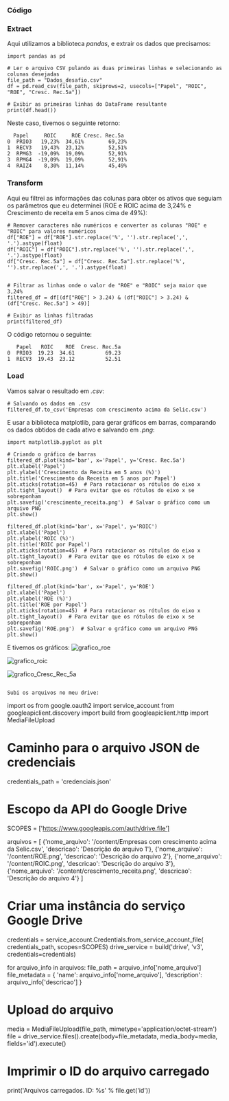 
### **Código**
### Extract

Aqui utilizamos a biblioteca *pandas*, e extrair os dados que precisamos:

```
import pandas as pd

# Ler o arquivo CSV pulando as duas primeiras linhas e selecionando as colunas desejadas
file_path = "Dados_desafio.csv"
df = pd.read_csv(file_path, skiprows=2, usecols=["Papel", "ROIC", "ROE", "Cresc. Rec.5a"])

# Exibir as primeiras linhas do DataFrame resultante
print(df.head())
```
Neste caso, tivemos o seguinte retorno:
```
  Papel     ROIC     ROE Cresc. Rec.5a
0  PRIO3   19,23%  34,61%        69,23%
1  RECV3   19,43%  23,12%        52,51%
2  RPMG3  -19,09%  19,09%        52,91%
3  RPMG4  -19,09%  19,09%        52,91%
4  RAIZ4    8,30%  11,14%        45,49%
```

### Transform
Aqui eu filtrei as informações das colunas para obter os ativos que seguiam os parâmetros que eu determinei (ROE e ROIC acima de 3,24% e Crescimento de receita em 5 anos cima de 49%):

```
# Remover caracteres não numéricos e converter as colunas "ROE" e "ROIC" para valores numéricos
df["ROE"] = df["ROE"].str.replace('%', '').str.replace(',', '.').astype(float)
df["ROIC"] = df["ROIC"].str.replace('%', '').str.replace(',', '.').astype(float)
df["Cresc. Rec.5a"] = df["Cresc. Rec.5a"].str.replace('%', '').str.replace(',', '.').astype(float)


# Filtrar as linhas onde o valor de "ROE" e "ROIC" seja maior que 3,24%
filtered_df = df[(df["ROE"] > 3.24) & (df["ROIC"] > 3.24) & (df["Cresc. Rec.5a"] > 49)]

# Exibir as linhas filtradas
print(filtered_df)
```
O código retornou o seguinte:
```
   Papel   ROIC    ROE  Cresc. Rec.5a
0  PRIO3  19.23  34.61          69.23
1  RECV3  19.43  23.12          52.51
```
### Load

Vamos salvar o resultado em *.csv*:
```
# Salvando os dados em .csv
filtered_df.to_csv('Empresas com crescimento acima da Selic.csv')
```
E usar a biblioteca matplotlib, para gerar gráficos em barras, comparando os dados obtidos de cada ativo e salvando em *.png*:
```
import matplotlib.pyplot as plt

# Criando o gráfico de barras
filtered_df.plot(kind='bar', x='Papel', y='Cresc. Rec.5a')
plt.xlabel('Papel')
plt.ylabel('Crescimento da Receita em 5 anos (%)')
plt.title('Crescimento da Receita em 5 anos por Papel')
plt.xticks(rotation=45)  # Para rotacionar os rótulos do eixo x
plt.tight_layout()  # Para evitar que os rótulos do eixo x se sobreponham
plt.savefig('crescimento_receita.png')  # Salvar o gráfico como um arquivo PNG
plt.show()

filtered_df.plot(kind='bar', x='Papel', y='ROIC')
plt.xlabel('Papel')
plt.ylabel('ROIC (%)')
plt.title('ROIC por Papel')
plt.xticks(rotation=45)  # Para rotacionar os rótulos do eixo x
plt.tight_layout()  # Para evitar que os rótulos do eixo x se sobreponham
plt.savefig('ROIC.png')  # Salvar o gráfico como um arquivo PNG
plt.show()

filtered_df.plot(kind='bar', x='Papel', y='ROE')
plt.xlabel('Papel')
plt.ylabel('ROE (%)')
plt.title('ROE por Papel')
plt.xticks(rotation=45)  # Para rotacionar os rótulos do eixo x
plt.tight_layout()  # Para evitar que os rótulos do eixo x se sobreponham
plt.savefig('ROE.png')  # Salvar o gráfico como um arquivo PNG
plt.show()
```
E tivemos os gráficos:
![grafico_roe]("C:\Users\Pichau\Desktop\Ciencia_de_dados\Pipeline\ROE.png")

![grafico_roic]()

![grafico_Cresc_Rec_5a]()
```

Subi os arquivos no meu drive:

```
import os
from google.oauth2 import service_account
from googleapiclient.discovery import build
from googleapiclient.http import MediaFileUpload

# Caminho para o arquivo JSON de credenciais
credentials_path = 'credenciais.json'

# Escopo da API do Google Drive
SCOPES = ['https://www.googleapis.com/auth/drive.file']

arquivos = [
    {'nome_arquivo': '/content/Empresas com crescimento acima da Selic.csv', 'descricao': 'Descrição do arquivo 1'},
    {'nome_arquivo': '/content/ROE.png', 'descricao': 'Descrição do arquivo 2'},
    {'nome_arquivo': '/content/ROIC.png', 'descricao': 'Descrição do arquivo 3'},
    {'nome_arquivo': '/content/crescimento_receita.png', 'descricao': 'Descrição do arquivo 4'}
]

# Criar uma instância do serviço Google Drive
credentials = service_account.Credentials.from_service_account_file(
    credentials_path, scopes=SCOPES)
drive_service = build('drive', 'v3', credentials=credentials)

for arquivo_info in arquivos:
    file_path = arquivo_info['nome_arquivo']
    file_metadata = {
        'name': arquivo_info['nome_arquivo'],
        'description': arquivo_info['descricao']
    }
# Upload do arquivo
media = MediaFileUpload(file_path, mimetype='application/octet-stream')
file = drive_service.files().create(body=file_metadata, media_body=media, fields='id').execute()

# Imprimir o ID do arquivo carregado
print('Arquivos carregados. ID: %s' % file.get('id'))
```